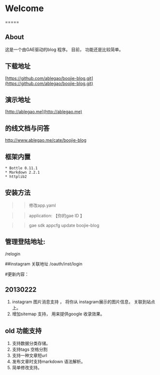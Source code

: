 # Welcome
=====
## About
这是一个由GAE驱动的blog 程序。 
目前， 功能还是比较简单。





## 下载地址

[https://github.com/ablegao/boojie-blog.git](https://github.com/ablegao/boojie-blog.git)

## 演示地址

[http://ablegao.me](http://ablegao.me)

## 的线文档与问答
[http://www.ablegao.me/cate/boojie-blog ](http://www.ablegao.me/cate/boojie-blog.html)

## 框架内置
	* Bottle 0.11.1
	* Markdown 2.2.1
	* httplib2 

## 安装方法

>> 修改app.yaml 

>> application: 【你的gae ID 】

>> gae sdk appcfg update boojie-blog 




## 管理登陆地址:
/relogin

##instagram 关联地址
﻿/oauth/inst/login




#更新内容：

## 20130222
1. instagram 图片消息支持 ， 将你从 instagram展示的图片信息， 关联到站点上。 
2. 增加sitemap 支持， 用来提供google 收录效果。 


## old 功能支持 
1. 支持数据分类存储。 
2. 支持tags 空格分割
3. 支持一种文章短url 
4. 发布文章时支持﻿markdown 语法解析。 
5. 简单修改支持。

